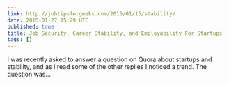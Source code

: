 ```yaml
---
link: http://jobtipsforgeeks.com/2015/01/15/stability/
date: 2015-01-27 15:29 UTC
published: true
title: Job Security, Career Stability, and Employability For Startups
tags: []
---
```


I was recently asked to answer a question on Quora about startups and stability, and as I read some of the other replies I noticed a trend. The question was…
